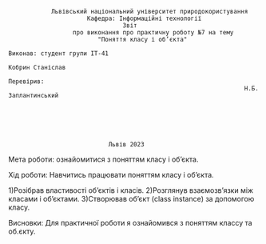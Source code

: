 
                Львівський національний університет природокористування
                          Кафедра: Інформаційні технології
                                    Звіт
                      про виконання про практичну роботу №7 на тему
                             "Поняття класу і об’єкта"
                                                                      Виконав: студент групи ІТ-41
                                                                      Кобрин Станіслав
                                                                      Перевірив:
                                                                      Н.Б. Заплантинський






                                Львів 2023

Мета роботи: ознайомитися з поняттям класу і об’єкта.

Хід роботи: Навчитись працювати поняттям класу і об’єкта.

1)Розібрав властивості об’єктів і класів.
2)Розглянув взаємозв’язки між класами і об’єктами.
3)Створював об’єкт (class instance) за допомогою класу.

Висновки: Для практичної роботи я ознайомився з поняттям классу та об.єкту.
